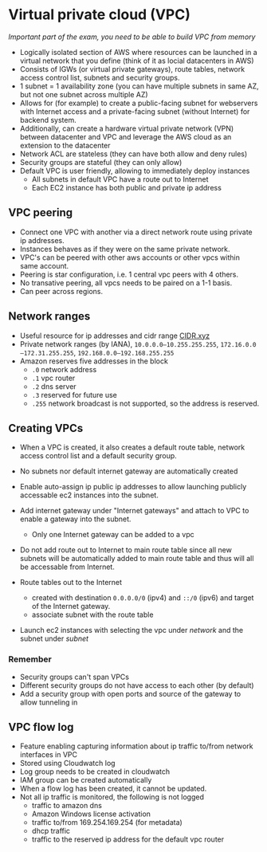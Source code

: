 # Virtual private cloud (VPC)

_Important part of the exam, you need to be able to build VPC from memory_

- Logically isolated section of AWS where resources can be launched in a virtual network that you define (think of it as locial datacenters in AWS)
- Consists of IGWs (or virtual private gateways), route tables, network access control list, subnets and security groups.
- 1 subnet = 1 availability zone (you can have multiple subnets in same AZ, but not one subnet across multiple AZ)
- Allows for (for example) to create a public-facing subnet for webservers with Internet access and a private-facing subnet (without Internet) for backend system.
- Additionally, can create a hardware virtual private network (VPN) between datacenter and VPC and leverage the AWS cloud as an extension to the datacenter
- Network ACL are stateless (they can have both allow and deny rules)
- Security groups are stateful (they can only allow)
- Default VPC is user friendly, allowing to immediately deploy instances
  - All subnets in default VPC have a route out to Internet
  - Each EC2 instance has both public and private ip address

## VPC peering

- Connect one VPC with another via a direct network route using private ip addresses.
- Instances behaves as if they were on the same private network.
- VPC's can be peered with other aws accounts or other vpcs within same account.
- Peering is star configuration, i.e. 1 central vpc peers with 4 others.
- No transative peering, all vpcs needs to be paired on a 1-1 basis.
- Can peer across regions.

## Network ranges

- Useful resource for ip addresses and cidr range [CIDR.xyz](https://cidr.xyz)
- Private network ranges (by IANA), `10.0.0.0—10.255.255.255`, `172.16.0.0—172.31.255.255`, `192.168.0.0—192.168.255.255`
- Amazon reserves five addresses in the block
  - `.0` network address
  - `.1` vpc router
  - `.2` dns server
  - `.3` reserved for future use
  - `.255` network broadcast is not supported, so the address is reserved.

## Creating VPCs

- When a VPC is created, it also creates a default route table, network access control list and a default security group.
- No subnets nor default internet gateway are automatically created

- Enable auto-assign ip public ip addresses to allow launching publicly accessable ec2 instances into the subnet.
- Add internet gateway under "Internet gateways" and attach to VPC to enable a gateway into the subnet.
  - Only one Internet gateway can be added to a vpc
- Do not add route out to Internet to main route table since all new subnets will be automatically added to main route table and thus will all be accessable from Internet.
- Route tables out to the Internet
  - created with destination `0.0.0.0/0` (ipv4) and `::/0` (ipv6) and target of the Internet gateway.
  - associate subnet with the route table
- Launch ec2 instances with selecting the vpc under _network_ and the subnet under _subnet_

### Remember

- Security groups can't span VPCs
- Different security groups do not have access to each other (by default)
- Add a security group with open ports and source of the gateway to allow tunneling in

## VPC flow log

- Feature enabling capturing information about ip traffic to/from network interfaces in VPC
- Stored using Cloudwatch log
- Log group needs to be created in cloudwatch
- IAM group can be created automatically
- When a flow log has been created, it cannot be updated.
- Not all ip traffic is monitored, the following is not logged
  - traffic to amazon dns
  - Amazon Windows license activation
  - traffic to/from 169.254.169.254 (for metadata)
  - dhcp traffic
  - traffic to the reserved ip address for the default vpc router
